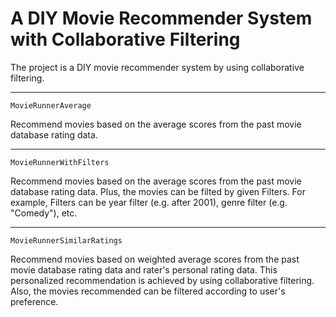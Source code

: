 # A DIY Movie Recommender System with Collaborative Filtering
The project is a DIY movie recommender system by using collaborative filtering.

---
```
MovieRunnerAverage
```

Recommend movies based on the average scores from the past movie database rating data.

---
```
MovieRunnerWithFilters
```

Recommend movies based on the average scores from the past movie database rating data. Plus, the movies can be filted by given Filters. For example, Filters can be year filter (e.g. after 2001), genre filter (e.g. "Comedy"), etc. 

---
```
MovieRunnerSimilarRatings
```

Recommend movies based on weighted average scores from the past movie database rating data and rater's personal rating data. This personalized recommendation is achieved by using collaborative filtering. Also, the movies recommended can be filtered according to user's preference.

